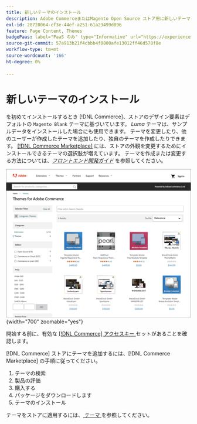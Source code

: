 ```yaml
---
title: 新しいテーマのインストール
description: Adobe CommerceまたはMagento Open Source ストア用に新しいテーマをインストールする方法について説明します。
exl-id: 28728064-cf3e-44ef-a251-61a23499d096
feature: Page Content, Themes
badgePaas: label="PaaS のみ" type="Informative" url="https://experienceleague.adobe.com/ja/docs/commerce/user-guides/product-solutions" tooltip="Adobe Commerce on Cloud プロジェクト（Adobeが管理する PaaS インフラストラクチャ）およびオンプレミスプロジェクトにのみ適用されます。"
source-git-commit: 57a913b21f4cbbb4f0800afe13012ff46d578f8e
workflow-type: tm+mt
source-wordcount: '166'
ht-degree: 0%

---
```


# 新しいテーマのインストール

を初めてインストールするとき [!DNL Commerce]、ストアのデザイン要素はデフォルトの `Magento Blank` テーマに基づいています。 _Luma_ テーマは、サンプルデータをインストールした場合にも使用できます。 テーマを変更したり、他のユーザーが作成したテーマを追加したり、独自のテーマを作成したりできます。 [[!DNL Commerce Marketplace]](../getting-started/commerce-marketplace.md) には、ストアの外観を変更するためにインストールできるテーマの選択肢が増えています。 テーマを作成または変更する方法については、[_フロントエンド開発ガイド_](https://developer.adobe.com/commerce/frontend-core/guide/) を参照してください。

![[!DNL Commerce Marketplace]](./assets/marketplace-themes.png){width="700" zoomable="yes"}

開始する前に、有効な [[!DNL Commerce]  アクセスキー ](https://experienceleague.adobe.com/docs/commerce-operations/installation-guide/prerequisites/authentication-keys.html?lang=ja) セットがあることを確認します。

[!DNL Commerce] ストアにテーマを追加するには、[!DNL Commerce Marketplace] の手順に従ってください。

1. テーマの検索
1. 製品の評価
1. 購入する
1. パッケージをダウンロードします
1. テーマのインストール

テーマをストアに適用するには、[ テーマ ](themes.md) を参照してください。
